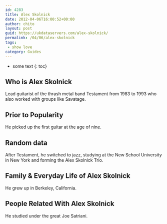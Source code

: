 ```yaml
---
id: 4283
title: Alex Skolnick
date: 2012-04-06T16:00:52+00:00
author: chito
layout: post
guid: https://ukdataservers.com/alex-skolnick/
permalink: /04/06/alex-skolnick
tags:
 - show love
category: Guides
---
```


* some text
{: toc}
          
          
## Who is  Alex Skolnick
                  
                  
                  
Lead guitarist of the thrash metal band Testament from 1983 to 1993 who also worked with groups like Savatage.
                  
                
                
                
## Prior to Popularity 
                  
                  
                  
He picked up the first guitar at the age of nine.
                  
                
                
                
## Random data 
                  
                  
                  
After Testament, he switched to jazz, studying at the New School University in New York and forming the Alex Skolnick Trio.
                  
                
                
                
## Family & Everyday Life of Alex Skolnick
                  
                  
                  
He grew up in Berkeley, California.
                  
                
                
                
## People Related With  Alex Skolnick
                  
                  
                  
He studied under the great Joe Satriani.
                  
                
              
            
          
          
          
    
    
  
